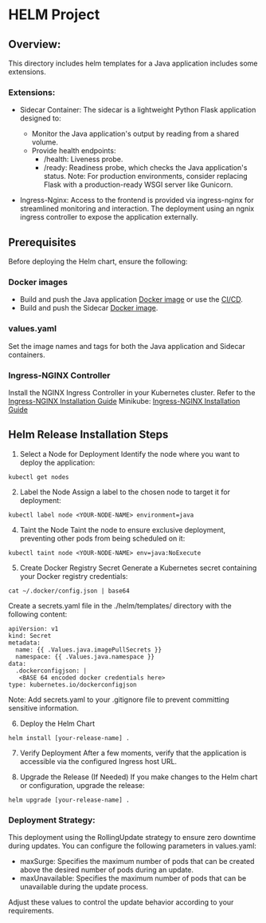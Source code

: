 # HELM Project

## Overview:
This directory includes helm templates for a Java application includes some extensions.

### Extensions:
* Sidecar Container: The sidecar is a lightweight Python Flask application designed to:
  * Monitor the Java application's output by reading from a shared volume.
  * Provide health endpoints:
    * /health: Liveness probe.
    * /ready: Readiness probe, which checks the Java application's status.
      Note: For production environments, consider replacing Flask with a production-ready WSGI server like Gunicorn.

* Ingress-Nginx: Access to the frontend is provided via ingress-nginx for streamlined monitoring and interaction.
  The deployment using an ngnix ingress controller to expose the application externally.


## Prerequisites
Before deploying the Helm chart, ensure the following:

### Docker images
* Build and push the Java application [Docker image](https://github.com/ishimto/maven-hello-world/blob/master/Dockerfile) or use the [CI/CD](https://github.com/ishimto/maven-hello-world/blob/master/README.md).
* Build and push the Sidecar [Docker image](https://github.com/ishimto/maven-hello-world/blob/master/sidecar/Dockerfile).


### values.yaml
Set the image names and tags for both the Java application and Sidecar containers.


### Ingress-NGINX Controller
Install the NGINX Ingress Controller in your Kubernetes cluster. Refer to the [Ingress-NGINX Installation Guide](https://artifacthub.io/packages/helm/ingress-nginx/ingress-nginx)
Minikube:  [Ingress-NGINX Installation Guide](https://kubernetes.io/docs/tasks/access-application-cluster/ingress-minikube/)


## Helm Release Installation Steps


1. Select a Node for Deployment
Identify the node where you want to deploy the application:

```
kubectl get nodes
```


2. Label the Node
Assign a label to the chosen node to target it for deployment:

```
kubectl label node <YOUR-NODE-NAME> environment=java
```

4. Taint the Node
Taint the node to ensure exclusive deployment, preventing other pods from being scheduled on it:

```
kubectl taint node <YOUR-NODE-NAME> env=java:NoExecute
```

5. Create Docker Registry Secret
Generate a Kubernetes secret containing your Docker registry credentials:

```
cat ~/.docker/config.json | base64
```

Create a secrets.yaml file in the ./helm/templates/ directory with the following content:

```
apiVersion: v1
kind: Secret
metadata:
  name: {{ .Values.java.imagePullSecrets }}
  namespace: {{ .Values.java.namespace }}
data:
  .dockerconfigjson: |
   <BASE 64 encoded docker credentials here>
type: kubernetes.io/dockerconfigjson
```

Note: Add secrets.yaml to your .gitignore file to prevent committing sensitive information.

6. Deploy the Helm Chart

```
helm install [your-release-name] .
```

7. Verify Deployment
After a few moments, verify that the application is accessible via the configured Ingress host URL.


8. Upgrade the Release (If Needed)
If you make changes to the Helm chart or configuration, upgrade the release:

```
helm upgrade [your-release-name] .
```

### Deployment Strategy:
This deployment using the RollingUpdate strategy to ensure zero downtime during updates.
You can configure the following parameters in values.yaml: 
* maxSurge: Specifies the maximum number of pods that can be created above the desired number of pods during an update.
* maxUnavailable: Specifies the maximum number of pods that can be unavailable during the update process.

Adjust these values to control the update behavior according to your requirements.
